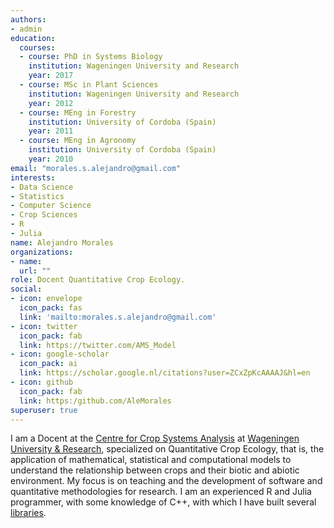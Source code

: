 ```yaml
---
authors:
- admin
education:
  courses:
  - course: PhD in Systems Biology
    institution: Wageningen University and Research
    year: 2017
  - course: MSc in Plant Sciences
    institution: Wageningen University and Research
    year: 2012
  - course: MEng in Forestry
    institution: University of Cordoba (Spain)
    year: 2011
  - course: MEng in Agronomy
    institution: University of Cordoba (Spain)
    year: 2010
email: "morales.s.alejandro@gmail.com"
interests:
- Data Science
- Statistics
- Computer Science
- Crop Sciences
- R
- Julia
name: Alejandro Morales
organizations:
- name: 
  url: ""
role: Docent Quantitative Crop Ecology.
social:
- icon: envelope
  icon_pack: fas
  link: 'mailto:morales.s.alejandro@gmail.com'
- icon: twitter
  icon_pack: fab
  link: https://twitter.com/AMS_Model
- icon: google-scholar
  icon_pack: ai
  link: https://scholar.google.nl/citations?user=ZCxZpKcAAAAJ&hl=en
- icon: github
  icon_pack: fab
  link: https:/github.com/AleMorales
superuser: true
---
```


I am a Docent at the [Centre for Crop Systems Analysis](https://www.wur.nl/en/Research-Results/Chair-groups/Plant-Sciences/Centre-for-Crop-Systems-Analysis.htm) at [Wageningen University & Research](https://www.wur.nl/en.htm), specialized on Quantitative Crop Ecology, that is, the application of mathematical, statistical and computational models to understand the relationship between crops and their biotic and abiotic environment. My focus is on teaching and the development of software and quantitative methodologies for research. I am an experienced R and Julia programmer, with some knowledge of C++, with which I have built several [libraries](https://github.com/AleMorales).
